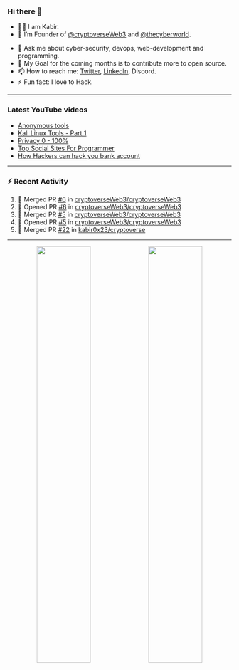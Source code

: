 ### Hi there 👋
- 👨‍💻 I am Kabir.
- 🔭 I’m Founder of [@cryptoverseWeb3](https://github.com/cryptoverseWeb3) and [@thecyberworld](https://github.com/thecyberworld).
<!-- - 🌱 I’m currently learning DevOps and MERN Stack. -->
- 💬 Ask me about cyber-security, devops, web-development and programming.
- 🥅 My Goal for the coming months is to contribute more to open source.
- 📫 How to reach me: [Twitter](https://www.twitter.com/kabir0x23), [LinkedIn](https://Linkedin.com/in/kabir0x23/), Discord.
- ⚡ Fun fact: I love to Hack.
 
<!-- --- -->
<!-- ## 🤝 Connect with me:

<a href="https://www.linkedin.com/in/kabir0x23/"><img align="left" src="images/linkedin.png" alt="Kabir | LinkedIn" width="42px"/></a>
<a href="https://twitter.com/kabir0x23"><img align="left" src="images/twitter.png" alt="Kabir | Twitter" width="42px"/></a>
<br />
<br />
 -->

---

### Latest YouTube videos
<!-- YOUTUBE-VIDEOS-LIST:START -->
- [Anonymous tools](https://www.youtube.com/watch?v=fBnYJR4F2Sw)
- [Kali Linux Tools - Part 1](https://www.youtube.com/watch?v=1fxlLmuOlTw)
- [Privacy 0 - 100%](https://www.youtube.com/watch?v=klimIwTRZ4g)
- [Top Social Sites For Programmer](https://www.youtube.com/watch?v=vaFFdqf4jE8)
- [How Hackers can hack you bank account](https://www.youtube.com/watch?v=ub4kcehi9o8)
<!-- YOUTUBE-VIDEOS-LIST:END -->

---

### :zap: Recent Activity
<!--START_SECTION:activity-->
1. 🎉 Merged PR [#6](https://github.com/cryptoverseWeb3/cryptoverseWeb3/pull/6) in [cryptoverseWeb3/cryptoverseWeb3](https://github.com/cryptoverseWeb3/cryptoverseWeb3)
2. 💪 Opened PR [#6](https://github.com/cryptoverseWeb3/cryptoverseWeb3/pull/6) in [cryptoverseWeb3/cryptoverseWeb3](https://github.com/cryptoverseWeb3/cryptoverseWeb3)
3. 🎉 Merged PR [#5](https://github.com/cryptoverseWeb3/cryptoverseWeb3/pull/5) in [cryptoverseWeb3/cryptoverseWeb3](https://github.com/cryptoverseWeb3/cryptoverseWeb3)
4. 💪 Opened PR [#5](https://github.com/cryptoverseWeb3/cryptoverseWeb3/pull/5) in [cryptoverseWeb3/cryptoverseWeb3](https://github.com/cryptoverseWeb3/cryptoverseWeb3)
5. 🎉 Merged PR [#22](https://github.com/kabir0x23/cryptoverse/pull/22) in [kabir0x23/cryptoverse](https://github.com/kabir0x23/cryptoverse)
<!--END_SECTION:activity-->

---

<p align="center">
  <img width="49%" src="https://github-readme-stats.vercel.app/api?username=kabir0x23&count_private=true&theme=dark&show_icons=true" />
  <img width="49%" src="https://github-readme-streak-stats.herokuapp.com/?user=kabir0x23&theme=dark&count_private=true" />
</p>

<!-- ---

<p align = "center">
 <img width="99%" src="https://activity-graph.herokuapp.com/graph?username=kabir0x23&theme=xcode">
</p>  
 -->
